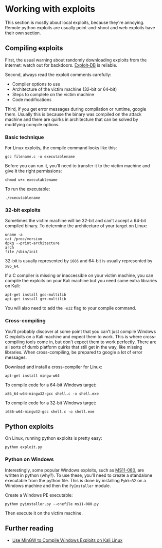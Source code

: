 # Working with exploits

This section is mostly about local exploits, because they're annoying. Remote python exploits are usually point-and-shoot and web exploits have their own section.

## Compiling exploits

First, the usual warning about randomly downloading exploits from the internet: watch out for backdoors. [Exploit-DB](https://www.exploit-db.com/) is reliable.

Second, always read the exploit comments carefully:

* Compiler options to use
* Architecture of the victim machine \(32-bit or 64-bit\)
* Steps to complete on the victim machine
* Code modifications

Third, if you get error messages during compilation or runtime, google them. Usually this is because the binary was compiled on the attack machine and there are quirks in architecture that can be solved by modifying compile options.

### Basic technique

For Linux exploits, the compile command looks like this:

```text
gcc filename.c -o executablename
```

Before you can run it, you'll need to transfer it to the victim machine and give it the right permissions:

```text
chmod u+x executablename
```

To run the executable:

```text
./executablename
```

### 32-bit exploits

Sometimes the victim machine will be 32-bit and can't accept a 64-bit compiled binary. To determine the architecture of your target on Linux:

```text
uname -a
cat /proc/version
dpkg --print-architecture
arch
file /sbin/init
```

32-bit is usually represented by `i686` and 64-bit is usually represented by `x86_64`.

If a C compiler is missing or inaccessible on your victim machine, you can compile the exploits on your Kali machine but you need some extra libraries on Kali:

```text
apt-get install gcc-multilib
apt-get install g++-multilib
```

You will also need to add the `-m32` flag to your compile command.

### Cross-compiling

You'll probably discover at some point that you can't just compile Windows C exploits on a Kali machine and expect them to work. This is where cross-compiling tools come in, but don't expect them to work perfectly. There are all sorts of dumb platform quirks that still get in the way, like missing libraries. When cross-compiling, be prepared to google a lot of error messages.

Download and install a cross-compiler for Linux:

```text
apt-get install mingw-w64
```

To compile code for a 64-bit Windows target:

```text
x86_64-w64-mingw32-gcc shell.c -o shell.exe
```

To compile code for a 32-bit Windows target:

```text
i686-w64-mingw32-gcc shell.c -o shell.exe
```

## Python exploits

On Linux, running python exploits is pretty easy:

```text
python exploit.py
```

### Python on Windows

Interestingly, some popular Windows exploits, such as [MS11-080](https://www.exploit-db.com/exploits/18176/), are written in python \(why?\). To use these, you'll need to create a standalone executable from the python file. This is done by installing `PyWin32` on a Windows machine and then the `PyInstaller` module. 

Create a Windows PE executable: 

```text
python pyinstaller.py --onefile ms11-080.py
```

Then execute it on the victim machine.

## Further reading

* [Use MinGW to Compile Windows Exploits on Kali Linux](https://null-byte.wonderhowto.com/how-to/use-mingw-compile-windows-exploits-kali-linux-0179461/)

